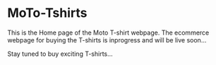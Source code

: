 # MoTo-Tshirts
This is the Home page of the Moto T-shirt webpage.
The ecommerce webpage for buying the T-shirts is inprogress and will be live soon...


Stay tuned to buy exciting T-shirts... 
